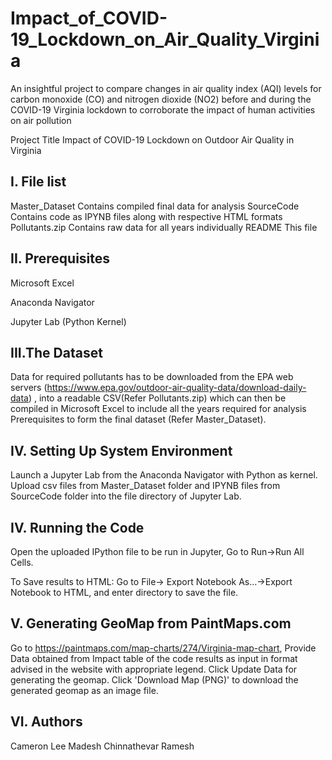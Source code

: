 # Impact_of_COVID-19_Lockdown_on_Air_Quality_Virginia
An insightful project to compare changes in air quality index (AQI) levels for carbon monoxide (CO) and nitrogen dioxide (NO2) before and during the COVID-19 Virginia lockdown to corroborate the impact of human activities on air pollution

Project Title
Impact of COVID-19 Lockdown on Outdoor Air Quality in Virginia

I. File list
------------
Master_Dataset   	Contains compiled final data for analysis
SourceCode 		Contains code as IPYNB files along with respective HTML formats
Pollutants.zip		Contains raw data for all years individually
README			This file


II. Prerequisites
-----------------
Microsoft Excel

Anaconda Navigator

Jupyter Lab (Python Kernel)


III.The Dataset
---------------
Data for required pollutants has to be downloaded from the EPA web servers (https://www.epa.gov/outdoor-air-quality-data/download-daily-data) , 
into a readable CSV(Refer Pollutants.zip) which can then be compiled in Microsoft Excel to include all the years required for analysis
Prerequisites to form the final dataset (Refer Master_Dataset).


IV. Setting Up System Environment
---------------------------------
Launch a Jupyter Lab from the Anaconda Navigator with Python as kernel.
Upload csv files from Master_Dataset folder and IPYNB files from SourceCode folder into the file directory of Jupyter Lab.


IV. Running the Code
--------------------
Open the uploaded IPython file to be run in Jupyter, Go to Run->Run All Cells.

To Save results to HTML:
Go to File-> Export Notebook As…->Export Notebook to HTML, and enter directory to save the file. 


V. Generating GeoMap from PaintMaps.com
---------------------------------------
Go to https://paintmaps.com/map-charts/274/Virginia-map-chart, 
Provide Data obtained from Impact table of the code results as input in format advised in the website with appropriate legend.
Click Update Data for generating the geomap.
Click 'Download Map (PNG)' to download the generated geomap as an image file.


VI. Authors
---------------------------------------
Cameron Lee
Madesh Chinnathevar Ramesh
